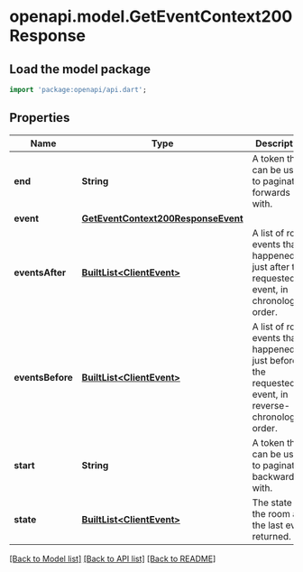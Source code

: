 # openapi.model.GetEventContext200Response

## Load the model package
```dart
import 'package:openapi/api.dart';
```

## Properties
Name | Type | Description | Notes
------------ | ------------- | ------------- | -------------
**end** | **String** | A token that can be used to paginate forwards with. | [optional] 
**event** | [**GetEventContext200ResponseEvent**](GetEventContext200ResponseEvent.md) |  | [optional] 
**eventsAfter** | [**BuiltList&lt;ClientEvent&gt;**](ClientEvent.md) | A list of room events that happened just after the requested event, in chronological order. | [optional] 
**eventsBefore** | [**BuiltList&lt;ClientEvent&gt;**](ClientEvent.md) | A list of room events that happened just before the requested event, in reverse-chronological order. | [optional] 
**start** | **String** | A token that can be used to paginate backwards with. | [optional] 
**state** | [**BuiltList&lt;ClientEvent&gt;**](ClientEvent.md) | The state of the room at the last event returned. | [optional] 

[[Back to Model list]](../README.md#documentation-for-models) [[Back to API list]](../README.md#documentation-for-api-endpoints) [[Back to README]](../README.md)


